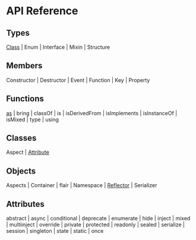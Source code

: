 API Reference
=============

Types
------

[Class](#/api/types/class) |
Enum |
Interface |
Mixin |
Structure

Members
-------

Constructor |
Destructor |
Event |
Function |
Key |
Property


Functions
---------

[as](#/api/functions/as) |
bring |
classOf |
is | 
isDerivedFrom |
isImplements |
isInstanceOf |
isMixed |
type |
using

Classes
-------

Aspect |
[Attribute](#/api/classes/attribute)

Objects
-------

Aspects |
Container |
flair |
Namespace |
[Reflector](#/api/objects/reflector) |
Serializer


Attributes
----------

abstract |
async |
conditional |
deprecate |
enumerate |
hide |
inject |
mixed |
multiinject |
override |
private |
protected |
readonly |
sealed |
serialize |
session |
singleton |
state |
static |
once